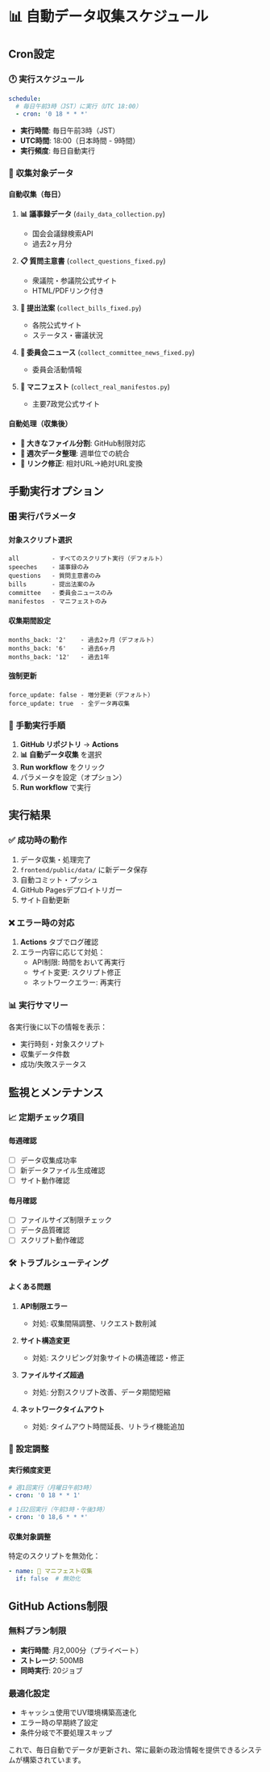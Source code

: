 # 📊 自動データ収集スケジュール

## Cron設定

### 🕐 実行スケジュール
```yaml
schedule:
  # 毎日午前3時（JST）に実行（UTC 18:00）
  - cron: '0 18 * * *'
```

- **実行時間**: 毎日午前3時（JST）
- **UTC時間**: 18:00（日本時間 - 9時間）
- **実行頻度**: 毎日自動実行

### 🎯 収集対象データ

#### 自動収集（毎日）
1. **📊 議事録データ** (`daily_data_collection.py`)
   - 国会会議録検索API
   - 過去2ヶ月分

2. **📋 質問主意書** (`collect_questions_fixed.py`)
   - 衆議院・参議院公式サイト
   - HTML/PDFリンク付き

3. **📜 提出法案** (`collect_bills_fixed.py`)
   - 各院公式サイト
   - ステータス・審議状況

4. **📰 委員会ニュース** (`collect_committee_news_fixed.py`)
   - 委員会活動情報

5. **📄 マニフェスト** (`collect_real_manifestos.py`)
   - 主要7政党公式サイト

#### 自動処理（収集後）
- **🔧 大きなファイル分割**: GitHub制限対応
- **📝 週次データ整理**: 週単位での統合
- **🔗 リンク修正**: 相対URL→絶対URL変換

## 手動実行オプション

### 🎛️ 実行パラメータ

#### 対象スクリプト選択
```
all         - すべてのスクリプト実行（デフォルト）
speeches    - 議事録のみ
questions   - 質問主意書のみ
bills       - 提出法案のみ
committee   - 委員会ニュースのみ
manifestos  - マニフェストのみ
```

#### 収集期間設定
```
months_back: '2'    - 過去2ヶ月（デフォルト）
months_back: '6'    - 過去6ヶ月
months_back: '12'   - 過去1年
```

#### 強制更新
```
force_update: false - 増分更新（デフォルト）
force_update: true  - 全データ再収集
```

### 🚀 手動実行手順

1. **GitHub リポジトリ** → **Actions**
2. **📊 自動データ収集** を選択
3. **Run workflow** をクリック
4. パラメータを設定（オプション）
5. **Run workflow** で実行

## 実行結果

### ✅ 成功時の動作
1. データ収集・処理完了
2. `frontend/public/data/` に新データ保存
3. 自動コミット・プッシュ
4. GitHub Pagesデプロイトリガー
5. サイト自動更新

### ❌ エラー時の対応
1. **Actions** タブでログ確認
2. エラー内容に応じて対処：
   - API制限: 時間をおいて再実行
   - サイト変更: スクリプト修正
   - ネットワークエラー: 再実行

### 📊 実行サマリー
各実行後に以下の情報を表示：
- 実行時刻・対象スクリプト
- 収集データ件数
- 成功/失敗ステータス

## 監視とメンテナンス

### 📈 定期チェック項目

#### 毎週確認
- [ ] データ収集成功率
- [ ] 新データファイル生成確認
- [ ] サイト動作確認

#### 毎月確認
- [ ] ファイルサイズ制限チェック
- [ ] データ品質確認
- [ ] スクリプト動作確認

### 🛠️ トラブルシューティング

#### よくある問題
1. **API制限エラー**
   - 対処: 収集間隔調整、リクエスト数削減

2. **サイト構造変更**
   - 対処: スクリピング対象サイトの構造確認・修正

3. **ファイルサイズ超過**
   - 対処: 分割スクリプト改善、データ期間短縮

4. **ネットワークタイムアウト**
   - 対処: タイムアウト時間延長、リトライ機能追加

### 🔧 設定調整

#### 実行頻度変更
```yaml
# 週1回実行（月曜日午前3時）
- cron: '0 18 * * 1'

# 1日2回実行（午前3時・午後3時）
- cron: '0 18,6 * * *'
```

#### 収集対象調整
特定のスクリプトを無効化：
```yaml
- name: 📄 マニフェスト収集
  if: false  # 無効化
```

## GitHub Actions制限

### 無料プラン制限
- **実行時間**: 月2,000分（プライベート）
- **ストレージ**: 500MB
- **同時実行**: 20ジョブ

### 最適化設定
- キャッシュ使用でUV環境構築高速化
- エラー時の早期終了設定
- 条件分岐で不要処理スキップ

これで、毎日自動でデータが更新され、常に最新の政治情報を提供できるシステムが構築されています。